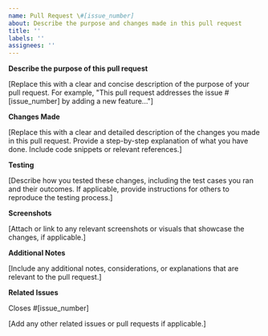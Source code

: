 ```yaml
---
name: Pull Request \#[issue_number]
about: Describe the purpose and changes made in this pull request
title: ''
labels: ''
assignees: ''
---
```


**Describe the purpose of this pull request**

[Replace this with a clear and concise description of the purpose of your pull request. For example, "This pull request addresses the issue #[issue_number] by adding a new feature..."]

**Changes Made**

[Replace this with a clear and detailed description of the changes you made in this pull request. Provide a step-by-step explanation of what you have done. Include code snippets or relevant references.]

**Testing**

[Describe how you tested these changes, including the test cases you ran and their outcomes. If applicable, provide instructions for others to reproduce the testing process.]

**Screenshots**

[Attach or link to any relevant screenshots or visuals that showcase the changes, if applicable.]

**Additional Notes**

[Include any additional notes, considerations, or explanations that are relevant to the pull request.]

**Related Issues**

Closes #[issue_number]

[Add any other related issues or pull requests if applicable.]
